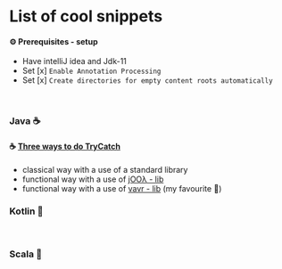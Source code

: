 # List of cool snippets

#### ⚙ Prerequisites - setup
* Have intelliJ idea and Jdk-11
* Set [x] `Enable Annotation Processing` 
* Set [x] `Create directories for empty content roots automatically`

<br>

### Java ☕

#### ☕ [Three ways to do TryCatch](https://github.com/braintelligencePL/cool-snippets-of-jvm-languages/tree/master/java-snippets/src/main/java/pl/braintelligence/three_ways_to_try_catch)

* classical way with a use of a standard library
* functional way with a use of [jOOλ - lib](https://github.com/jOOQ/jOOL) 
* functional way with a use of [vavr - lib](https://github.com/vavr-io/vavr) (my favourite 🖤)

### Kotlin 💪
<br>

### Scala 🧬
<br> 
